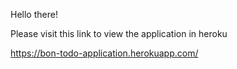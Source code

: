 Hello there!

Please visit this link to view the application in heroku

https://bon-todo-application.herokuapp.com/
